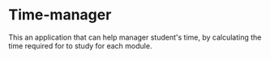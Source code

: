 # Time-manager
This an application that can help manager student's time, by calculating the time required for to study for each module.
